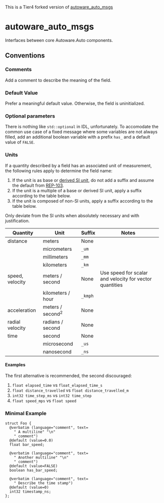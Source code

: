 This is a Tier4 forked version of [autoware_auto_msgs](https://gitlab.com/autowarefoundation/autoware.auto/autoware_auto_msgs)

# autoware_auto_msgs

Interfaces between core Autoware.Auto components.

## Conventions

### Comments

Add a comment to describe the meaning of the field.

### Default Value

Prefer a meaningful default value. Otherwise, the field is uninitialized.

### Optional parameters

There is nothing like `std::optional` in IDL, unfortunately. To accomodate the common use case of a
fixed message where some variables are not always filled, add an additional boolean variable with a
prefix `has_` and a default value of `FALSE`.

### Units

If a quantity described by a field has an associated unit of measurement, the following rules apply to determine the field name:

1. If the unit is as base or [derived SI unit](https://en.wikipedia.org/wiki/International_System_of_Units#Derived_units), do not add a suffix and assume the default from [REP-103](https://www.ros.org/reps/rep-0103.html).
1. If the unit is a multiple of a base or derived SI unit, apply a suffix according to the table below.
1. If the unit is composed of non-SI units, apply a suffix according to the table below.

Only deviate from the SI units when absolutely necessary and with justification.

| Quantity        | Unit                        | Suffix  | Notes                                                   |
| --------------- | --------------------------- | ------- | ------------------------------------------------------- |
| distance        | meters                      | None    |                                                         |
|                 | micrometers                 | `_um`   |                                                         |
|                 | millimeters                 | `_mm`   |                                                         |
|                 | kilometers                  | `_km`   |                                                         |
| speed, velocity | meters / second             | None    | Use speed for scalar and velocity for vector quantities |
|                 | kilometers / hour           | `_kmph` |                                                         |
| acceleration    | meters / second<sup>2</sup> | None    |                                                         |
| radial velocity | radians / second            | None    |                                                         |
| time            | second                      | None    |                                                         |
|                 | microsecond                 | `_us`   |                                                         |
|                 | nanosecond                  | `_ns`   |                                                         |

#### Examples

The first alternative is recommended, the second discouraged:

1. `float elapsed_time` vs `float_elapsed_time_s`
1. `float distance_travelled` vs `float distance_travelled_m`
1. `int32 time_step_ms` vs `int32 time_step`
1. `float speed_mps` vs `float speed`

### Minimal Example

```idl
struct Foo {
  @verbatim (language="comment", text=
    " A multiline" "\n"
    " comment")
  @default (value=0.0)
  float bar_speed;

  @verbatim (language="comment", text=
    " Another multiline" "\n"
    " comment")
  @default (value=FALSE)
  boolean has_bar_speed;

  @verbatim (language="comment", text=
    " Describe the time stamp")
  @default (value=0)
  int32 timestamp_ns;
};
```
